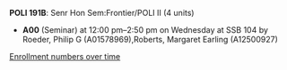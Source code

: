 **POLI 191B**: Senr Hon Sem:Frontier/POLI II (4 units)

- **A00** (Seminar) at 12:00 pm–2:50 pm on Wednesday at SSB 104 by Roeder, Philip G (A01578969),Roberts, Margaret Earling (A12500927)

[Enrollment numbers over time](./POLI191B.tsv)
